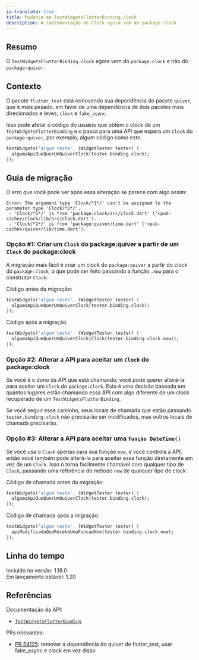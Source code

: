 ```yaml
---
ia-translate: true
title: Mudança em TestWidgetsFlutterBinding.clock
description: A implementação de Clock agora vem do package:clock.
---
```


## Resumo

O `TestWidgetsFlutterBinding.clock` agora vem do `package:clock` e não do `package:quiver`.

## Contexto

O pacote `flutter_test` está removendo sua dependência do pacote `quiver`, que é mais pesado, em favor de uma dependência de dois pacotes mais direcionados e leves, `clock` e `fake_async`.

Isso pode afetar o código do usuário que obtém o clock de um `TestWidgetsFlutterBinding` e o passa para uma API que espera um `Clock` do `package:quiver`, por exemplo, algum código como este:

```dart
testWidgets('algum teste', (WidgetTester tester) {
  algumaApiQueQuerUmQuiverClock(tester.binding.clock);
});
```

## Guia de migração

O erro que você pode ver após essa alteração se parece com algo assim:

```plaintext
Error: The argument type 'Clock/*1*/' can't be assigned to the parameter type 'Clock/*2*/'.
 - 'Clock/*1*/' is from 'package:clock/src/clock.dart' ('<pub-cache>/clock/lib/src/clock.dart').
 - 'Clock/*2*/' is from 'package:quiver/time.dart' ('<pub-cache>/quiver/lib/time.dart').
```

### Opção #1: Criar um `Clock` do package:quiver a partir de um `Clock` do package:clock

A migração mais fácil é criar um clock do `package:quiver` a partir do clock do `package:clock`, o que pode ser feito passando a função `.now` para o construtor `Clock`:

Código antes da migração:

```dart
testWidgets('algum teste', (WidgetTester tester) {
  algumaApiQueQuerUmQuiverClock(tester.binding.clock);
});
```

Código após a migração:

```dart
testWidgets('algum teste', (WidgetTester tester) {
  algumaApiQueQuerUmQuiverClock(Clock(tester.binding.clock.now));
});
```

### Opção #2: Alterar a API para aceitar um `Clock` do package:clock

Se você é o dono da API que está chamando, você pode querer alterá-la para aceitar um `Clock` do `package:clock`. Esta é uma decisão baseada em quantos lugares estão chamando essa API com algo diferente de um clock recuperado de um `TestWidgetsFlutterBinding`.

Se você seguir esse caminho, seus locais de chamada que estão passando `tester.binding.clock` não precisarão ser modificados, mas outros locais de chamada precisarão.

### Opção #3: Alterar a API para aceitar uma `função DateTime()`

Se você usa o `Clock` apenas para sua função `now`, e você controla a API, então você também pode alterá-la para aceitar essa função diretamente em vez de um `Clock`. Isso o torna facilmente chamável com qualquer tipo de `Clock`, passando uma referência do método `now` de qualquer tipo de clock:

Código de chamada antes da migração:

```dart
testWidgets('algum teste', (WidgetTester tester) {
  algumaApiQueQuerUmQuiverClock(tester.binding.clock);
});
```

Código de chamada após a migração:

```dart
testWidgets('algum teste', (WidgetTester tester) {
  apiModificadaQueRecebeUmaFuncaoNow(tester.binding.clock.now);
});
```

## Linha do tempo

Incluído na versão: 1.18.0<br>
Em lançamento estável: 1.20

## Referências

Documentação da API:

* [`TestWidgetsFlutterBinding`][]

PRs relevantes:

* [PR 54125][]: remover a dependência do quiver de flutter_test, usar fake_async e clock em vez disso

[`TestWidgetsFlutterBinding`]: {{site.api}}/flutter/flutter_test/TestWidgetsFlutterBinding-class.html
[PR 54125]: {{site.repo.flutter}}/pull/54125
